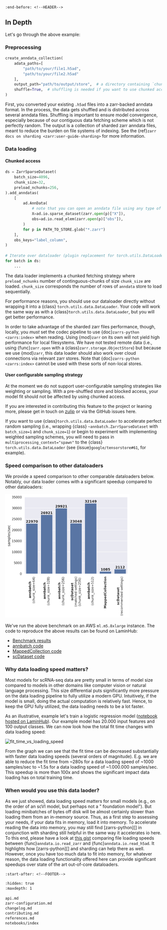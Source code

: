 ```{include} ../README.md
:end-before: <!--HEADER-->
```

## In Depth

Let's go through the above example:

### Preprocessing

```python
create_anndata_collection(
    adata_paths=[
        "path/to/your/file1.h5ad",
        "path/to/your/file2.h5ad"
    ],
    output_path="path/to/output/store",  # a directory containing `chunk_{i}.zarr`
    shuffle=True,  # shuffling is needed if you want to use chunked access
)
```

First, you converted your existing `.h5ad` files into a zarr-backed anndata format.
In the process, the data gets shuffled and is distributed across several anndata files.
Shuffling is important to ensure model convergence, especially because of our contiguous data fetching scheme which is
not perfectly random.
The output is a collection of sharded zarr anndata files, meant to reduce the burden on file systems of indexing.
See the {ref}`zarr docs on sharding <zarr:user-guide-sharding>` for more information.

### Data loading

#### Chunked access

```python
ds = ZarrSparseDataset(
    batch_size=4096,
    chunk_size=32,
    preload_nchunks=256,
).add_anndatas(
    [
        ad.AnnData(
            # note that you can open an anndata file using any type of zarr store
            X=ad.io.sparse_dataset(zarr.open(p)["X"]),
            obs=ad.io.read_elem(zarr.open(p)["obs"]),
        )
        for p in PATH_TO_STORE.glob("*.zarr")
    ],
    obs_keys="label_column",
)

# Iterate over dataloader (plugin replacement for torch.utils.DataLoader)
for batch in ds:
    ...
```

The data loader implements a chunked fetching strategy where `preload_nchunks` number of continguous-chunks of size
`chunk_size` are loaded.
`chunk_size` corresponds the number of rows of `anndata` store to load sequentially.

For performance reasons, you should use our dataloader directly without wrapping it into a {class}
`torch.utils.data.DataLoader`.
Your code will work the same way as with a {class}`torch.utils.data.DataLoader`, but you will get better performance.

In order to take advantage of the sharded zarr files performance, though, locally, you *must* set the codec pipeline to
use {doc}`zarrs-python <zarrs:index>` when reading.
Using {mod}`zarr` on its own will not yield high performance for local filesystems.
We have not tested remote data (i.e., using {func}`zarr.open` with a {class}`zarr.storage.ObjectStore`) but because we
use {mod}`zarr`, this data loader should also work over cloud connections via relevant zarr stores.
Note that {doc}`zarrs-python <zarrs:index>` cannot be used with these sorts of non-local stores.

#### User configurable sampling strategy

At the moment we do not support user-configurable sampling strategies like weighting or sampling.
With a pre-shuffled store and blocked access, your model fit should not be affected by using chunked access.

If you are interested in contributing this feature to the project or leaning more, please get in touch
on [zulip](https://scverse.zulipchat.com/) or via the GitHub issues here.

If you want to use {class}`torch.utils.data.DataLoader` to accelerate perfect random sampling (i.e., wrapping {class}
`~annbatch.ZarrSparseDataset` with `batch_size=1` and `chunk_size=1`) or begin to experiment with implementing weighted
sampling schemes, you will need to pass in `multiprocessing_context="spawn"` to the {class}
`torch.utils.data.DataLoader` (see {issue}`google/tensorstore#61`, for example).

### Speed comparison to other dataloaders

We provide a speed comparison to other comparable dataloaders below.
Notably, our data loader comes with a significant speedup compared to other dataloaders:

<img src="docs/_static/speed_comparision.png" alt="fit_time_vs_loading_speed" width="400">

We've run the above benchmark on an AWS `ml.m5.8xlarge` instance.
The code to reproduce the above results can be found on LaminHub:

* [Benchmark results](https://lamin.ai/laminlabs/arrayloader-benchmarks/transform/e6Ry7noc4Y0d)
* [annbatch code](https://lamin.ai/laminlabs/arrayloader-benchmarks/transform/yl0iTPhJjkqW)
* [MappedCollection code](https://lamin.ai/laminlabs/arrayloader-benchmarks/transform/YfzHfoomTkfu)
* [scDataset code](https://lamin.ai/laminlabs/arrayloader-benchmarks/transform/L6CAf9w0qdQj)

### Why data loading speed matters?

Most models for scRNA-seq data are pretty small in terms of model size compared to models in other domains like computer
vision or natural language processing.
This size differential puts significantly more pressure on the data loading pipeline to fully utilize a modern GPU.
Intuitively, if the model is small, doing the actual computation is relatively fast.
Hence, to keep the GPU fully utilized, the data loading needs to be a lot faster.

As an illustrative, example let's train a logistic regression
model ([notebook hosted on LaminHub](https://lamin.ai/laminlabs/arrayloader-benchmarks/transform/cV00NQStCAzA?filter%5Band%5D%5B0%5D%5Bor%5D%5B0%5D%5Bbranch.name%5D%5Beq%5D=main&filter%5Band%5D%5B1%5D%5Bor%5D%5B0%5D%5Bis_latest%5D%5Beq%5D=true)).
Our example model has 20.000 input features and 100 output classes. We can now look how the total fit time changes with
data loading speed:

<img src="_static/fit_time_vs_loading_speed.png" alt="fit_time_vs_loading_speed" width="400">

From the graph we can see that the fit time can be decreased substantially with faster data loading speeds (several
orders of magnitude).
E.g. we are able to reduce the fit time from ~280s for a data loading speed of ~1000 samples/sec to ~1.5s for a data
loading speed of ~1.000.000 samples/sec.
This speedup is more than 100x and shows the significant impact data loading has on total training time.

### When would you use this data laoder?

As we just showed, data loading speed matters for small models (e.g., on the order of an scVI model, but perhaps not a "
foundation model").
But loading minibatches of bytes off disk will be almost certainly slower than loading them from an in-memory source.
Thus, as a first step to assessing your needs, if your data fits in memory, load it into memory.
To accelerate reading the data into memory, you may still find [zarrs-python][] in conjunction with sharding still
helpful in the same way it accelerates io here.
To this end, please have a look at [this gist](https://gist.github.com/ilan-gold/c73383def3798df2724405aa64e40c3d)
comparing file loading speeds between {func}`anndata.io.read_zarr` and {func}`anndata.io.read_h5ad`.
It highlights how [zarrs-python][] and sharding can help there as well.
However, once you have too much data to fit into memory, for whatever reason, the data loading functionality offered
here can provide significant speedups over state of the art out-of-core dataloaders.

```{include} ../README.md
:start-after: <!--FOOTER-->
```

```{toctree}
:hidden: true
:maxdepth: 1

api.md
zarr-configuration.md
changelog.md
contributing.md
references.md
notebooks/index
```
